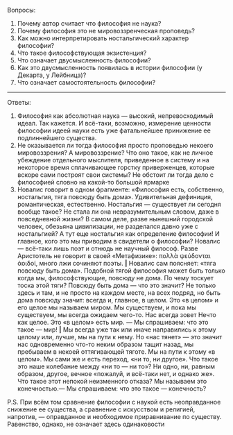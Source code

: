 Вопросы:
1. Почему автор считает что философия не наука?
2. Почему философия это не мировоззренческая проповедь?
3. Как можно интерпретировать ностальгический характер философии?
4. Что такое философствующая экзистенция?
5. Что означает двусмысленность философии?
6. Как это двусмысленность появилась в истории философии (у Декарта, у Лейбница)?
7. Что означает самостоятельность философии?

---

Ответы:
1. Философия как абсолютная наука — высокий, непревосходимый идеал. Так кажется. И всё-таки, возможно, измерение ценности философии идеей науки есть уже фатальнейшее принижение ее подлиннейшего существа.
2. Не оказывается ли тогда философия просто проповедью некоего мировоззрения? А мировоззрение? Что оно такое, как не личное убеждение отдельного мыслителя, приведенное в систему и на некоторое время сплачивающее горстку приверженцев, которые вскоре сами построят свои системы? Не обстоит ли тогда дело с философией словно на какой-то большой ярмарке
3. Новалис говорит в одном фрагменте: «Философия есть, собственно, ностальгия, тяга повсюду быть дома». Удивительная дефиниция, романтическая, естественно. Ностальгия — существует ли сегодня вообще такое? Не стала ли она невразумительным словом, даже в повседневной жизни? В самом деле, разве нынешний городской человек, обезьяна цивилизации, не разделался давно уже с ностальгией? А тут еще ностальгия как определение философии! И главное, кого это мы приводим в свидетели о философии? Новалис — всё-таки лишь поэт и отнюдь не научный философ. Разве Аристотель не говорит в своей «Метафизике»: πολλὰ ψεύδονται ἀοιδοί, много лжи сочиняют поэты. **|** Новалис сам поясняет: «тяга повсюду быть дома». Подобной тягой философия может быть только когда мы, философствующие, повсюду не дома. По чему тоскует тоска этой тяги? Повсюду быть дома — что это значит? Не только здесь и там, и не просто на каждом месте, на всех подряд, но быть дома повсюду значит: всегда и, главное, в целом. Это «в целом» и его целое мы называем миром. Мы существуем, и пока мы существуем, мы всегда ожидаем чего-то. Нас всегда зовет Нечто как целое. Это «в целом» есть мир. — Мы спрашиваем: что это такое — мир! **|** Мы всегда уже так или иначе направились к этому целому или, лучше, мы на пути к нему. Но «нас тянет» — это значит нас одновременно что-то неким образом тащит назад, мы пребываем в некоей оттягивающей тяготе. Мы на пути к этому «в целом». Мы сами же и есть переход, «ни то, ни другое». Что такое это наше колебание между «ни то — ни то»? Ни одно, ни, равным образом, другое, вечное «пожалуй, и всё-таки нет, и однако же». Что такое этот непокой неизменного отказа? Мы называем это конечностью.— Мы спрашиваем: что это такое — конечность?


P.S.
При всём том сравнение философии с наукой есть неоправданное снижение ее существа, а сравнение с искусством и религией, напротив, — оправданное и необходимое приравнивание по существу. Равенство, однако, не означает здесь одинаковости
